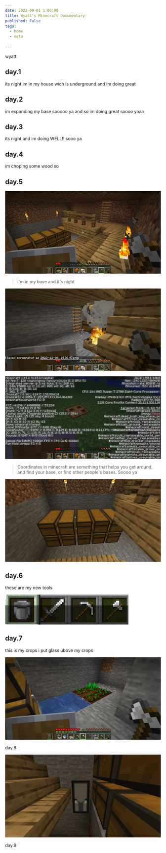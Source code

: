 ```yaml
---
date: 2022-09-01 1:00:00
title: Wyatt's Minecraft Documentary
published: False
tags:
  - home
  - meta

---
```


wyatt
## day.1

its night im in my house wich is underground and im doing great

## day.2

im expanding my base sooooo ya and so im doing great soooo yaaa

## day.3

its night and im doing WELL!! sooo ya



## day.4

im choping some wood so 
## day.5 

![](/my-base.png)

> i'm in my base and it's night

![](/my-base-2.png)

![](/my-coords.png)

> Coordinates in minecraft are something that helps you get around, and find your base, or find other people's bases.  Soooo ya

![](/my-storage.png)



## day.6
these are my new tools

![](/Capture.PNG)


## day.7
this is my crops i put glass ubove my crops

![](/my-crops.png)

day.8

![](/banner.png)

day.9








